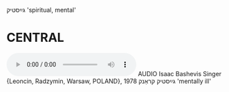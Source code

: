 גײַסטיק
'spiritual, mental'

CENTRAL
========

<audio controls src="https://ia801503.us.archive.org/5/items/BashevisLexicon/GaystikKrank-IsaacBashevisSinger1978.mp3"></audio>
AUDIO Isaac Bashevis Singer {Leoncin, Radzymin, Warsaw, POLAND}, 1978
גײַסטיק קראַנק 'mentally ill'